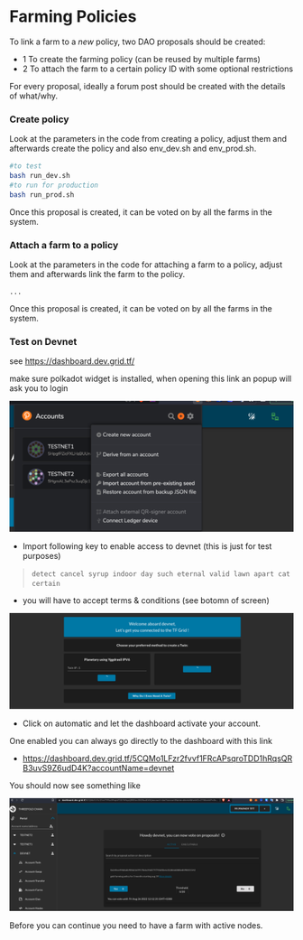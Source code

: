 # Farming Policies

To link a farm to a *new* policy, two DAO proposals should be created:

- 1 To create the farming policy (can be reused by multiple farms)
- 2 To attach the farm to a certain policy ID with some optional restrictions


For every proposal, ideally a forum post should be created with the details of what/why.

### Create policy

Look at the parameters in the code from creating a policy, adjust them and afterwards create the policy and also env_dev.sh and env_prod.sh.

```bash
#to test
bash run_dev.sh
#to run for production
bash run_prod.sh
```

Once this proposal is created, it can be voted on by all the farms in the system.

### Attach a farm to a policy

Look at the parameters in the code for attaching a farm to a policy, adjust them and afterwards link the farm to the policy.

```
...
```

Once this proposal is created, it can be voted on by all the farms in the system.

### Test on Devnet


see https://dashboard.dev.grid.tf/ 

make sure polkadot widget is installed, when opening this link an popup will ask you to login

![](img/import_key.png)  

- Import following key to enable access to devnet (this is just for test purposes)

> ```detect cancel syrup indoor day such eternal valid lawn apart cat certain```

- you will have to accept terms & conditions (see botomn of screen)

![](img/enable_dashboard.png)  

- Click on automatic and let the dashboard activate your account.


One enabled you can always go directly to the dashboard with this link 

- https://dashboard.dev.grid.tf/5CQMo1LFzr2fvvf1FRcAPsqroTDD1hRqsQRB3uvS9Z6udD4K?accountName=devnet

You should now see something like

![](img/proposal1.png)  

Before you can continue you need to have a farm with active nodes.




